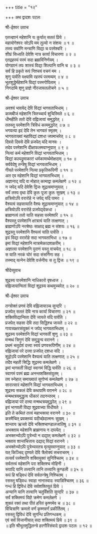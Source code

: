 +++
title = "१२"

+++
अथ द्वादशः पटलः    

श्री-ईश्वर उवाच    
  
एतज्ज्ञानं महेशानि यः कुर्यात् सततं प्रिये ।    
महायोगेश्वरः सोऽपि मम तुल्यो न संशयः ॥ १ ॥    
तस्य सर्वाणि मन्त्राणि विद्या च परमेश्वरि ।    
शीघ्रं सिध्यति देवेशि नात्र कार्या विचारणा ॥ २ ॥    
एतद्रहस्यं परमं सदा ब्रह्मविनिर्णयम् ।    
योगज्ञानं तपः शास्त्रं विद्या शिल्पानि यानि च ॥ ३ ॥    
सर्वं हि प्रकृते रूपं निश्चयं वचनं मम ।    
शृणु पार्वति वक्ष्यामि रहस्यं परमव्यम् ॥ ४ ॥    
भूतशुद्धेर्महेशानि विद्यां परमगोपिताम् ।    
निगदामि शृणु प्राज्ञे नीरजायतलोचने ॥ ५ ॥    
  
श्री-ईश्वर उवाच    
  
अवश्यं भावयेद् देवि विद्यां भागवताभिधाम् ।    
कामबीजं महेशानि त्रिरुच्चार्य शुचिस्मिते ॥ ६ ॥    
धीमहीति ततो देवि वह्निजायां समुद्धरेत् ।    
ततस्तु परमेशानि त्रिविधं काममुद्धरेत् ॥ ७ ॥    
भगवत्या इदं देवि तेन भागवतं स्मृतम् ।    
भागवताख्यां महाविद्यां दशधा जपमाचरेत् ॥ ८ ॥    
दिवसे दिवसे देवि प्रजपेत् यदि मानवः ।    
तदेव परमेशानि दीक्षाफलमवाप्नुयात् ॥ ९ ॥    
नित्यां कर्म महेशानि विद्यां भागवताभिधाम् ।    
विद्यां कल्पद्रुमाकारां धर्मकामार्थमोक्षदाम् ॥ १० ॥    
सर्ववेदेषु तन्त्रेषु विद्यां भागवताभिधाम् ।    
गीयते परमेशानि नित्या प्रकृतिरूपिणी ॥ ११ ॥    
अत एव महेशानि विद्यां भागवताभिधाम् ।    
अज्ञानाद् यदि वा मोहात् कामाद्वा कमलेक्षणे ॥ १२ ॥    
न जपेद् यदि देवेशि द्विजः शूद्रत्वमाप्नुयात् ।    
सर्वं तस्य वृथा देवि कुतः पूजा कुतः सुखम् ॥ १३ ॥    
क्षत्रियोऽपि वरारोहे न जपेद् यदि पामरः ।    
वैश्यत्वं सहसायाति वैश्यः शूद्रत्वमाप्नुयात् ॥ १४ ॥    
क्षत्रियोऽपि वरारोहे प्रजपेद्यदेकधा ।    
ब्राह्मणत्वं ततो याति सहसा परमेश्वरि ॥ १५ ॥    
वैश्यस्तु परमेशानि क्षात्रत्वं याति तत्क्षणात् ।    
ब्राह्मणोऽपि नरश्रेष्ठः साक्षाद् ब्रह्म न संशयः ॥ १६ ॥    
शूद्रस्तु परमेशानि वैश्यत्वं याति पार्वति ।    
इयं विद्या वरारोहे सदा भागवताभिधा ॥ १७ ॥    
इमां विद्यां महेशानि मात्रामेकादशाक्षरीम् ।    
अज्ञात्वा परमेशानि पुराणं यस्तु वाचयेत् ॥ १८ ॥    
स याति नरकं घोरं सदा संसर्गिणा सह ।    
तस्माद् यत्नेन देवेशि वर्जनीयः स तु द्विजः ॥ १९ ॥    
  
श्रीदेव्युवाच    
  
शूद्रस्य पारमेशानि नाधिकारो वृषध्वज ।    
वह्निजायान्वितां विद्यां शूद्रस्य कथमुच्चरेत् ॥ २० ॥    
  
श्री-ईश्वर उवाच    
  
तन्त्रोक्तं प्रणवं देवि वह्निजायाञ्च सुन्दरि ।    
प्रजपेत् सततं देवि नात्र कार्या विचारणा ॥ २१ ॥    
शक्तिविद्यान्विता देवि जायते यदि पार्वति ।    
प्रजपेत् सहसा देवि तदा सिद्धिश्च जायते ॥ २२ ॥    
गायत्र्यक्षरसंयुक्तं न जपेद् भागवताभिधाम् ।    
शूद्रस्य परमेशानि विद्यां भागवतीं शृणु ॥ २३ ॥    
मन्मथं त्रिगुणं देवि समुद्धृन्य वरानने ।    
प्रथमं चतुर्दशं दत्त्वा स्वयं प्रणवरूपिणीम् ॥ २४ ॥    
वह्निजायां परे दत्त्वा प्रजपेत् दशधा यदि ।    
शूद्रोऽपि परमेशानि वैश्यत्वं याति तत्क्षणात् ॥ २५ ॥    
तदैव महती सिद्धिः शूद्रस्य कमलेक्षणे ।    
इमां भागवतीं विद्यां स्वागमं विद्धि पार्वति ॥ २६ ॥    
स्वागमं परमं ब्रह्म अनन्तशक्तिसंयुतम् ।    
तव स्नेहात् समाख्यातं सुगोप्यं कमलेक्षणे ॥ २७ ॥    
सारात्सारं महेशानि विद्यां भागवताभिधाम् ।    
शूद्रस्य सकलं देवि कथयामि वरानने ॥ २८ ॥    
मन्मथत्रयमुद्धृत्य धीकारं तदनन्तरम् ।    
वह्निजायां परे दत्त्वा मन्मथत्रयमुद्धरेत् ॥ २९ ॥    
इयं भागवती विद्या शूद्रवाच्या विधीयते ।    
इति ते कथितं तत्त्वं महाभक्त्या वरानने ॥ ३० ॥    
कस्मैचित् प्रवक्तव्यं यदीच्छेदात्मनः सुखम् ।    
शान्ताय ऋजवे देवि भक्तिश्चाण्डालजातिषु ॥ ३१ ॥    
अभक्ताय महेशानि ब्राह्मणाय न दापयेत् ।    
अभक्तभ्योऽपि पुत्रेभ्यो न दद्यात् कमलेक्षणे ॥ ३२ ॥    
भक्ताय शान्तचित्ताय दद्याद् विद्यां वरानने ।    
अभक्तेभ्योऽपि पुत्रेभ्यस्तत्र मृत्युमवाप्नुयात् ॥ ३३ ॥    
यत् किञ्चिद् दृश्यते देवि त्रैलोक्यं सचराचरम् ।    
तत्सर्वं परमेशानि शक्तियुक्तं सुनिश्चितम् ॥ ३४ ॥    
सर्वतत्त्वं महेशानि परा शक्तिश्च मोहिनी ।    
रूपादि यानि तत्त्वानि तानि तत्त्वानि कुण्डली ॥ ३५ ॥    
रूपं हि षड्विधं देवि सर्वतन्त्रेषु निश्चितम् ।    
रसस्तु षड्विधः स्वाहा नानास्वादः स्यान्निश्चितम् ॥ ३६ ॥    
गन्धं हि द्विविधं देवि सर्वशक्तियुतं प्रिये ।    
अन्यानि यानि तत्त्वानि चतुर्विंशति सुन्दरि ॥ ३७ ॥    
सर्वं शक्तिमयं विज्ञे क्रमेण कमलेक्षणे ।    
शुक्लं रक्तं तथा पीतं हरितं कृष्णमेव च ॥ ३८ ॥    
विचित्राणि क्रमतो वर्णं कृष्णवर्णं प्रकीर्तितम् ।    
रसस्तु द्विविधं देवि सुगन्धि प्रतिगन्धकम् ॥    
एवं सर्वं विजानीयात् सदा शक्तिमयं प्रिये ॥ ३९ ॥    
॥ इति श्रीभूतशुद्धितन्त्रे हरगौरिसंवादे द्वादशः पटलः ॥ १२ ॥    
